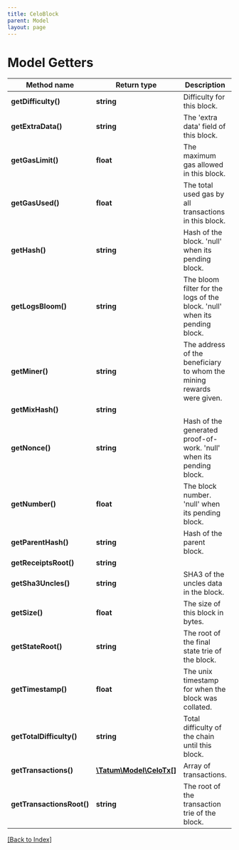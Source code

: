 ```yaml
---
title: CeloBlock
parent: Model
layout: page
---
```


# Model Getters

Method name | Return type | Description | Notes
------------ | ------------- | ------------- | -------------
**getDifficulty()** | **string** | Difficulty for this block. | [optional]
**getExtraData()** | **string** | The 'extra data' field of this block. | [optional]
**getGasLimit()** | **float** | The maximum gas allowed in this block. | [optional]
**getGasUsed()** | **float** | The total used gas by all transactions in this block. | [optional]
**getHash()** | **string** | Hash of the block. 'null' when its pending block. | [optional]
**getLogsBloom()** | **string** | The bloom filter for the logs of the block. 'null' when its pending block. | [optional]
**getMiner()** | **string** | The address of the beneficiary to whom the mining rewards were given. | [optional]
**getMixHash()** | **string** |  | [optional]
**getNonce()** | **string** | Hash of the generated proof-of-work. 'null' when its pending block. | [optional]
**getNumber()** | **float** | The block number. 'null' when its pending block. | [optional]
**getParentHash()** | **string** | Hash of the parent block. | [optional]
**getReceiptsRoot()** | **string** |  | [optional]
**getSha3Uncles()** | **string** | SHA3 of the uncles data in the block. | [optional]
**getSize()** | **float** | The size of this block in bytes. | [optional]
**getStateRoot()** | **string** | The root of the final state trie of the block. | [optional]
**getTimestamp()** | **float** | The unix timestamp for when the block was collated. | [optional]
**getTotalDifficulty()** | **string** | Total difficulty of the chain until this block. | [optional]
**getTransactions()** | [**\Tatum\Model\CeloTx[]**](CeloTx.md) | Array of transactions. | [optional]
**getTransactionsRoot()** | **string** | The root of the transaction trie of the block. | [optional]

[[Back to Index]](../index.md)

